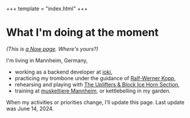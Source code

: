 +++
template = "index.html"
+++

# What I'm doing at the moment

_(This is [a Now page](http://nownownow.com/about). Where's yours?)_

I'm living in Mannheim, Germany,

- working as a backend developer at [ioki](https://ioki.com/),
- practicing my trombone under the guidance of [Ralf-Werner Kopp](https://der-trompetenlehrer.de/),
- rehearsing and playing with [The Uplifters & Block Ice Horn Section](https://theuplifters.de/),
- training at [muskeltiere Mannheim](https://www.muskeltiere-sport.de/), or kettlebelling in my garden.

When my activities or priorities change, I’ll update this page. Last update was June 14, 2024.
